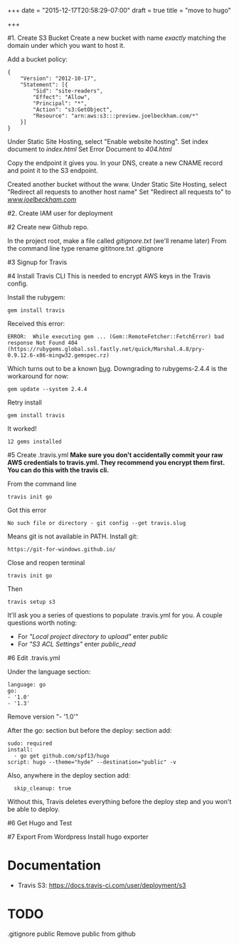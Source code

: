 +++
date = "2015-12-17T20:58:29-07:00"
draft = true
title = "move to hugo"

+++

#1. Create S3 Bucket
Create a new bucket with name _exactly_ matching the domain under which you want to host it.

Add a bucket policy:

    {
        "Version": "2012-10-17",
        "Statement": [{
            "Sid": "site-readers",
            "Effect": "Allow",
            "Principal": "*",
            "Action": "s3:GetObject",
            "Resource": "arn:aws:s3:::preview.joelbeckham.com/*"
        }]
    }

Under Static Site Hosting, select "Enable website hosting".
Set index document to _index.html_
Set Error Document to _404.html_

Copy the endpoint it gives you.
In your DNS, create a new CNAME record and point it to the S3 endpoint.

Created another bucket without the www.
Under Static Site Hosting, select "Redirect all requests to another host name"
Set "Redirect all requests to" to _www.joelbeckham.com_

#2. Create IAM user for deployment


#2 Create new Github repo.


In the project root, make a file called _gitignore.txt_ (we'll rename later)
From the command line type rename gititnore.txt .gitignore


#3 Signup for Travis

#4 Install Travis CLI
This is needed to encrypt AWS keys in the Travis config.

Install the rubygem:

    gem install travis

Received this error:

    ERROR:  While executing gem ... (Gem::RemoteFetcher::FetchError) bad response Not Found 404 (https://rubygems.global.ssl.fastly.net/quick/Marshal.4.8/pry-0.9.12.6-x86-mingw32.gemspec.rz)

Which turns out to be a known [bug](https://github.com/rubygems/rubygems/issues/1120). Downgrading to rubygems-2.4.4 is the workaround for now:

    gem update --system 2.4.4

Retry install

    gem install travis

It worked!

    12 gems installed

#5 Create .travis.yml
**Make sure you don't accidentally commit your raw AWS credentials to travis.yml. They recommend you encrypt them first. You can do this with the travis cli.**

From the command line

    travis init go
       
Got this error
 
    No such file or directory - git config --get travis.slug
    
Means git is not available in PATH. Install git:

    https://git-for-windows.github.io/

Close and reopen terminal

    travis init go
    
Then 

    travis setup s3
    
It'll ask you a series of questions to populate .travis.yml for you. A couple questions worth noting:
 * For _"Local project directory to upload"_ enter _public_
 * For _"S3 ACL Settings"_ enter _public_read_
 
#6 Edit .travis.yml

Under the language section:
    
    language: go
    go:
    - '1.0'
    - '1.3'
    
Remove version "- '1.0'"

After the go: section but before the deploy: section add:

    sudo: required
    install:
      - go get github.com/spf13/hugo
    script: hugo --theme="hyde" --destination="public" -v

    
Also, anywhere in the deploy section add:

      skip_cleanup: true
	  
Without this, Travis deletes everything before the deploy step and you won't be able to deploy.

#6 Get Hugo and Test


#7 Export From Wordpress
Install hugo exporter




# Documentation
* Travis S3: https://docs.travis-ci.com/user/deployment/s3



# TODO
.gitignore public
Remove public from github